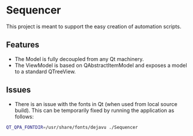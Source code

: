 # Sequencer

This project is meant to support the easy creation of automation scripts.

## Features

* The Model is fully decoupled from any Qt machinery.
* The ViewModel is based on QAbstractItemModel and exposes a model to a standard QTreeView.

## Issues

* There is an issue with the fonts in Qt (when used from local source build). This can be temporarily fixed by running the application as follows:

```bash
QT_QPA_FONTDIR=/usr/share/fonts/dejavu ./Sequencer
```
